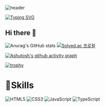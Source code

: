 ![header](https://capsule-render.vercel.app/api?text=Dongja&type=Waving&color=gradient&height=200&animation=fadeIn&fontAlignY=35)


[![Typing SVG](https://readme-typing-svg.demolab.com/?pause=1000&center=true&width=800&height=80&multiline=true&lines=I'm+learning+Typescript+and+Object+oriented+Programming;And+I'm+interested+in+Functional+Programming&font=Redressed&size=30)](https://git.io/typing-svg)


## Hi there 👋
<!--
**DongjaJ/DongjaJ** is a ✨ _special_ ✨ repository because its `README.md` (this file) appears on your GitHub profile.

Here are some ideas to get you started:

- 🔭 I’m currently working on ...
- 🌱 I’m currently learning ...
- 👯 I’m looking to collaborate on ...
- 🤔 I’m looking for help with ...
- 💬 Ask me about ...
- 📫 How to reach me: ...
- 😄 Pronouns: ...
- ⚡ Fun fact: ...
-->


![Anurag's GitHub stats](https://github-readme-stats.vercel.app/api?username=DongjaJ&show_icons=true&theme=gruvbox)
[![Solved.ac
프로필](http://mazassumnida.wtf/api/generate_badge?boj=ehdghks12)](https://solved.ac/ehdghks12)

[![Ashutosh's github activity graph](https://github-readme-activity-graph.cyclic.app/graph?username=DongjaJ&theme=react)](https://github.com/ashutosh00710/github-readme-activity-graph)

[![trophy](https://github-profile-trophy.vercel.app/?username=dkssud8150&theme=flat&column=7)](https://github.com/dkssud8150/)


# 💪Skills
![HTML5](https://img.shields.io/badge/HTML5-E34F26.svg?&style=for-the-badge&logo=HTML5&logoColor=white)
![CSS3](https://img.shields.io/badge/CSS3-1572B6.svg?&style=for-the-badge&logo=CSS3&logoColor=white)
![JavaScript](https://img.shields.io/badge/JavaScript-F7DF1E.svg?&style=for-the-badge&logo=JavaScript&logoColor=white)
![TypeScript](https://img.shields.io/badge/TypeScript-3178C6.svg?&style=for-the-badge&logo=TypeScript&logoColor=white)
